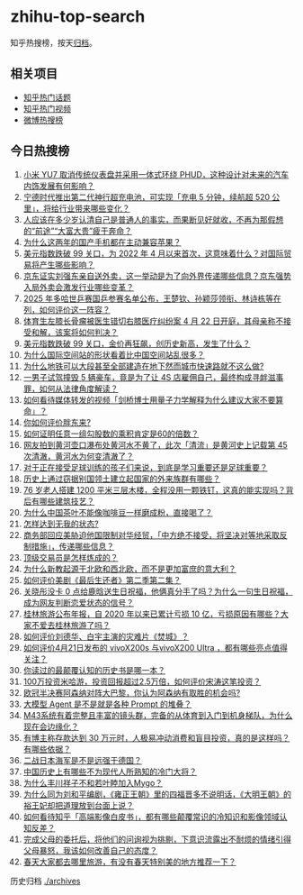 # zhihu-top-search

知乎热搜榜，按天[归档](./archives)。

## 相关项目

- [知乎热门话题](https://github.com/justjavac/zhihu-trending-hot-questions)
- [知乎热门视频](https://github.com/justjavac/zhihu-trending-hot-video)
- [微博热搜榜](https://github.com/justjavac/weibo-trending-hot-search)

## 今日热搜榜

<!-- BEGIN -->
<!-- 最后更新时间 Tue Apr 22 2025 05:31:04 GMT+0800 (China Standard Time) -->

1. [小米 YU7 取消传统仪表盘并采用一体式环绕 PHUD，这种设计对未来的汽车内饰发展有何影响？](https://www.zhihu.com/search?q=https%3A%2F%2Fapi.zhihu.com%2Fquestions%2F1896500745999737931)
1. [宁德时代推出第二代神行超充电池，可实现「充电 5 分钟，续航超 520 公里」，将给行业带来哪些变化？](https://www.zhihu.com/search?q=https%3A%2F%2Fapi.zhihu.com%2Fquestions%2F1897674344219529643)
1. [人应该在多少岁认清自己是普通人的事实，而果断见好就收，不再为那假想的“前途”“大富大贵”疲于奔命？](https://www.zhihu.com/search?q=https%3A%2F%2Fapi.zhihu.com%2Fquestions%2F1896541632217719189)
1. [为什么这两年的国产手机都在主动兼容苹果？](https://www.zhihu.com/search?q=https%3A%2F%2Fapi.zhihu.com%2Fquestions%2F1897598598134354905)
1. [美元指数跌破 99 关口，为 2022 年 4 月以来首次，这意味着什么？对国际贸易将产生哪些影响？](https://www.zhihu.com/search?q=https%3A%2F%2Fapi.zhihu.com%2Fquestions%2F1897605848336954287)
1. [京东证实刘强东亲自送外卖，这一举动是为了向外界传递哪些信息？京东强势入局外卖会激发行业哪些变革？](https://www.zhihu.com/search?q=https%3A%2F%2Fapi.zhihu.com%2Fquestions%2F1897746808920306842)
1. [2025 年多哈世乒赛国乒参赛名单公布，王楚钦、孙颖莎领衔、林诗栋等在列，如何评价这一阵容？](https://www.zhihu.com/search?q=https%3A%2F%2Fapi.zhihu.com%2Fquestions%2F1897768585167856545)
1. [体育生左膝长骨瘤被医生错切右膝医疗纠纷案 4 月 22 日开庭，其母亲称不接受和解，该案将如何判决？](https://www.zhihu.com/search?q=https%3A%2F%2Fapi.zhihu.com%2Fquestions%2F1897349214100480517)
1. [美元指数跌破 99 关口，金价再狂飙，创历史新高，发生了什么？](https://www.zhihu.com/search?q=https%3A%2F%2Fapi.zhihu.com%2Fquestions%2F1897608826661872243)
1. [为什么国际空间站的形状看着比中国空间站乱很多？](https://www.zhihu.com/search?q=https%3A%2F%2Fapi.zhihu.com%2Fquestions%2F1897004174085973298)
1. [为什么地铁可以大段甚至全部建造在地下然而城市快速路就不这么做?](https://www.zhihu.com/search?q=https%3A%2F%2Fapi.zhihu.com%2Fquestions%2F466038688)
1. [一男子试驾撞毁 5 辆豪车，竟是为了让 4S 店雇佣自己，最终构成寻衅滋事罪，如何从法律角度解读？](https://www.zhihu.com/search?q=https%3A%2F%2Fapi.zhihu.com%2Fquestions%2F1897353432836317854)
1. [如何看待媒体转发的视频「剑桥博士用量子力学解释为什么建议大家不要算命」？](https://www.zhihu.com/search?q=https%3A%2F%2Fapi.zhihu.com%2Fquestions%2F1896659520786257018)
1. [你如何评价胖东来?](https://www.zhihu.com/search?q=https%3A%2F%2Fapi.zhihu.com%2Fquestions%2F494246532)
1. [如何证明任意一组勾股数的乘积肯定是60的倍数？](https://www.zhihu.com/search?q=https%3A%2F%2Fapi.zhihu.com%2Fquestions%2F1896886358745805689)
1. [网友拍到黄河壶口瀑布处黄河水不黄了，此次「清流」是黄河史上记载第 45 次清澈，黄河水为何变清澈了？](https://www.zhihu.com/search?q=https%3A%2F%2Fapi.zhihu.com%2Fquestions%2F1896883591805367674)
1. [对于正在接受足球训练的孩子们来说，到底是学习重要还是足球重要？](https://www.zhihu.com/search?q=https%3A%2F%2Fapi.zhihu.com%2Fquestions%2F1891960374623991652)
1. [历史上通过窃据别国领土建立起国家的外来族群有哪些？](https://www.zhihu.com/search?q=https%3A%2F%2Fapi.zhihu.com%2Fquestions%2F661532560)
1. [76 岁老人搭建 1200 平米三层木楼，全程没用一颗铁钉，这真的能实现吗？背后有哪些建筑技艺？](https://www.zhihu.com/search?q=https%3A%2F%2Fapi.zhihu.com%2Fquestions%2F1897347242664358651)
1. [为什么中国茶叶不能像咖啡豆一样磨成粉，直接喝了？](https://www.zhihu.com/search?q=https%3A%2F%2Fapi.zhihu.com%2Fquestions%2F1895171499788304397)
1. [怎样达到无我的状态?](https://www.zhihu.com/search?q=https%3A%2F%2Fapi.zhihu.com%2Fquestions%2F5132669461)
1. [商务部回应美胁迫他国限制对华经贸，「中方绝不接受，将坚决对等地采取反制措施」，传递哪些信息？](https://www.zhihu.com/search?q=https%3A%2F%2Fapi.zhihu.com%2Fquestions%2F1897575818252759202)
1. [顶级交易员是怎样炼成的？](https://www.zhihu.com/search?q=https%3A%2F%2Fapi.zhihu.com%2Fquestions%2F399717101)
1. [为什么新教起源于北欧和西北欧，而不是更加富庶的意大利？](https://www.zhihu.com/search?q=https%3A%2F%2Fapi.zhihu.com%2Fquestions%2F621991284)
1. [如何评价美剧《最后生还者》第二季第二集？](https://www.zhihu.com/search?q=https%3A%2F%2Fapi.zhihu.com%2Fquestions%2F1897638135854260818)
1. [关晓彤没卡 0 点给鹿晗送生日祝福，他俩真分手了吗？为什么一句生日祝福，成为网友判断恋爱状态的信号？](https://www.zhihu.com/search?q=https%3A%2F%2Fapi.zhihu.com%2Fquestions%2F1897237552915773355)
1. [桂林旅游公布年报，自 2020 年以来已累计亏损 10 亿，亏损原因有哪些？大家不爱去桂林旅游了吗？](https://www.zhihu.com/search?q=https%3A%2F%2Fapi.zhihu.com%2Fquestions%2F1897359892001551123)
1. [如何评价刘德华、白宇主演的灾难片《焚城》？](https://www.zhihu.com/search?q=https%3A%2F%2Fapi.zhihu.com%2Fquestions%2F2373223688)
1. [如何评价4月21日发布的 vivoX200s 与vivoX200 Ultra ，都有哪些亮点值得关注？](https://www.zhihu.com/search?q=https%3A%2F%2Fapi.zhihu.com%2Fquestions%2F1897598422015533339)
1. [你读过的最颠覆认知的历史书是哪一本？](https://www.zhihu.com/search?q=https%3A%2F%2Fapi.zhihu.com%2Fquestions%2F1895075268273599638)
1. [100万投资米哈游，投资回报超过2.5万倍，如何评价宋涛这笔投资？](https://www.zhihu.com/search?q=https%3A%2F%2Fapi.zhihu.com%2Fquestions%2F1897396503166838751)
1. [欧冠半决赛阿森纳对阵大巴黎，你认为阿森纳有取胜的机会吗?](https://www.zhihu.com/search?q=https%3A%2F%2Fapi.zhihu.com%2Fquestions%2F1896511193948067010)
1. [大模型 Agent 是不是就是各种 Prompt 的堆叠？](https://www.zhihu.com/search?q=https%3A%2F%2Fapi.zhihu.com%2Fquestions%2F1894891236617332066)
1. [M43系统有着完整且丰富的镜头群，完备的从体育到入门到机身梯队，为什么现在会边缘化？](https://www.zhihu.com/search?q=https%3A%2F%2Fapi.zhihu.com%2Fquestions%2F1895837233073848613)
1. [有博主称存款达到 30 万元时，人极易冲动消费和盲目投资，真的是这样吗？有哪些依据？](https://www.zhihu.com/search?q=https%3A%2F%2Fapi.zhihu.com%2Fquestions%2F1897028991606550872)
1. [二战日本海军是不是远强于德国？](https://www.zhihu.com/search?q=https%3A%2F%2Fapi.zhihu.com%2Fquestions%2F1894175790985372106)
1. [中国历史上有哪些不为现代人所熟知的冷门大将？](https://www.zhihu.com/search?q=https%3A%2F%2Fapi.zhihu.com%2Fquestions%2F27572823)
1. [为什么丰川祥子不和若叶睦加入Mygo？](https://www.zhihu.com/search?q=https%3A%2F%2Fapi.zhihu.com%2Fquestions%2F15380474823)
1. [为什么同为刘和平编剧，《雍正王朝》里的四福晋多不说明话，《大明王朝》的裕王妃却把道理放到台面上说？](https://www.zhihu.com/search?q=https%3A%2F%2Fapi.zhihu.com%2Fquestions%2F662129603)
1. [如何看待知乎「高端影像白皮书」，都有哪些颠覆常识的冷知识和影像领域认知反差？](https://www.zhihu.com/search?q=https%3A%2F%2Fapi.zhihu.com%2Fquestions%2F1897596243636621414)
1. [完成父母的委托后，将他们的问询视为挑剔，下意识流露出不耐烦的情绪引得父母暴怒，我该如何改善自己的态度？](https://www.zhihu.com/search?q=https%3A%2F%2Fapi.zhihu.com%2Fquestions%2F1896250594144019887)
1. [春天大家都去哪里旅游，有没有春天特别美的地方推荐一下？](https://www.zhihu.com/search?q=https%3A%2F%2Fapi.zhihu.com%2Fquestions%2F1888635188419985803)

<!-- END -->

历史归档 [./archives](./archives)
